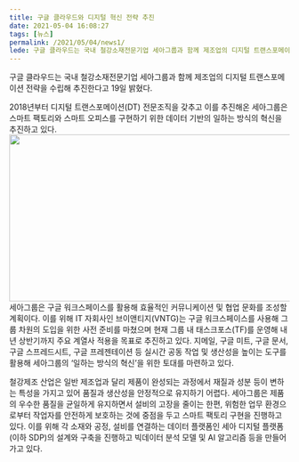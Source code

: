 ```yaml
---
title: 구글 클라우드와 디지털 혁신 전략 추진
date: 2021-05-04 16:08:27
tags: [뉴스]
permalink: /2021/05/04/news1/
lede: 구글 클라우드는 국내 철강소재전문기업 세아그룹과 함께 제조업의 디지털 트랜스포메이션 전략을 수립해 추진한다고 19일 밝혔다.
---
```


구글 클라우드는 국내 철강소재전문기업 세아그룹과 함께 제조업의 디지털 트랜스포메이션 전략을 수립해 추진한다고 19일 밝혔다.

2018년부터 디지털 트랜스포메이션(DT) 전문조직을 갖추고 이를 추진해온 세아그룹은 스마트 팩토리와 스마트 오피스를 구현하기 위한 데이터 기반의 일하는 방식의 혁신을 추진하고 있다.
<img src="https://source.unsplash.com/3fPXt37X6UQ/" width="1000" height="300" />
세아그룹은 구글 워크스페이스를 활용해 효율적인 커뮤니케이션 및 협업 문화를 조성할 계획이다. 이를 위해 IT 자회사인 브이앤티지(VNTG)는 구글 워크스페이스를 사용해 그룹 차원의 도입을 위한 사전 준비를 마쳤으며 현재 그룹 내 태스크포스(TF)를 운영해 내년 상반기까지 주요 계열사 적용을 목표로 추진하고 있다. 지메일, 구글 미트, 구글 문서, 구글 스프레드시트, 구글 프레젠테이션 등 실시간 공동 작업 및 생산성을 높이는 도구를 활용해 세아그룹의 ‘일하는 방식의 혁신’을 위한 토대를 마련하고 있다.
    
철강제조 산업은 일반 제조업과 달리 제품이 완성되는 과정에서 재질과 성분 등이 변하는 특성을 가지고 있어 품질과 생산성을 안정적으로 유지하기 어렵다. 세아그룹은 제품의 우수한 품질을 균일하게 유지하면서 설비의 고장을 줄이는 한편, 위험한 업무 환경으로부터 작업자를 안전하게 보호하는 것에 중점을 두고 스마트 팩토리 구현을 진행하고 있다. 이를 위해 각 소재와 공정, 설비를 연결하는 데이터 플랫폼인 세아 디지털 플랫폼(이하 SDP)의 설계와 구축을 진행하고 빅데이터 분석 모델 및 AI 알고리즘 등을 만들어 가고 있다.